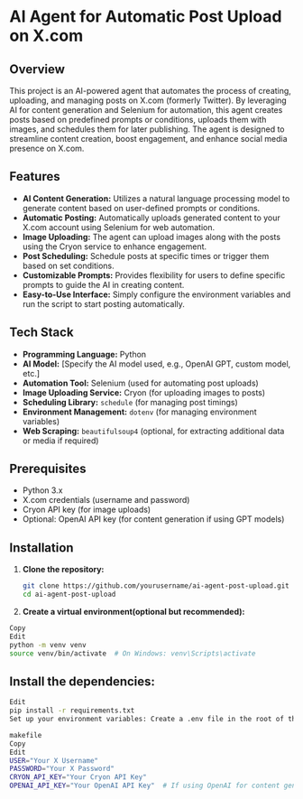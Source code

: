 # AI Agent for Automatic Post Upload on X.com

## Overview
This project is an AI-powered agent that automates the process of creating, uploading, and managing posts on X.com (formerly Twitter). By leveraging AI for content generation and Selenium for automation, this agent creates posts based on predefined prompts or conditions, uploads them with images, and schedules them for later publishing. The agent is designed to streamline content creation, boost engagement, and enhance social media presence on X.com.

## Features
- **AI Content Generation:** Utilizes a natural language processing model to generate content based on user-defined prompts or conditions.
- **Automatic Posting:** Automatically uploads generated content to your X.com account using Selenium for web automation.
- **Image Uploading:** The agent can upload images along with the posts using the Cryon service to enhance engagement.
- **Post Scheduling:** Schedule posts at specific times or trigger them based on set conditions.
- **Customizable Prompts:** Provides flexibility for users to define specific prompts to guide the AI in creating content.
- **Easy-to-Use Interface:** Simply configure the environment variables and run the script to start posting automatically.

## Tech Stack
- **Programming Language:** Python
- **AI Model:** [Specify the AI model used, e.g., OpenAI GPT, custom model, etc.]
- **Automation Tool:** Selenium (used for automating post uploads)
- **Image Uploading Service:** Cryon (for uploading images to posts)
- **Scheduling Library:** `schedule` (for managing post timings)
- **Environment Management:** `dotenv` (for managing environment variables)
- **Web Scraping:** `beautifulsoup4` (optional, for extracting additional data or media if required)

## Prerequisites
- Python 3.x
- X.com credentials (username and password)
- Cryon API key (for image uploads)
- Optional: OpenAI API key (for content generation if using GPT models)

## Installation

1. **Clone the repository:**
   ```bash
   git clone https://github.com/yourusername/ai-agent-post-upload.git
   cd ai-agent-post-upload
2. **Create a virtual environment(optional but recommended):**

```bash
Copy
Edit
python -m venv venv
source venv/bin/activate  # On Windows: venv\Scripts\activate
```
## Install the dependencies:

```bash
Edit
pip install -r requirements.txt
Set up your environment variables: Create a .env file in the root of the project and add the following keys:

makefile
Copy
Edit
USER="Your X Username"
PASSWORD="Your X Password"
CRYON_API_KEY="Your Cryon API Key"
OPENAI_API_KEY="Your OpenAI API Key"  # If using OpenAI for content generation